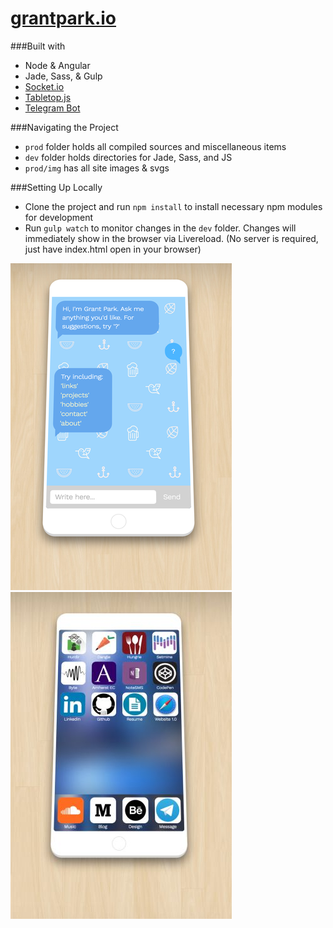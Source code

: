# [grantpark.io](http://grantpark.io)
###Built with
* Node & Angular  
* Jade, Sass, & Gulp  
* [Socket.io](http://socket.io/)  
* [Tabletop.js](https://github.com/jsoma/tabletop)  
* [Telegram Bot](https://core.telegram.org/bots/api)

###Navigating the Project
* `prod` folder holds all compiled sources and miscellaneous items
* `dev` folder holds directories for Jade, Sass, and JS
* `prod/img` has all site images & svgs  

###Setting Up Locally
* Clone the project and run `npm install` to install necessary npm modules for development
* Run `gulp watch` to monitor changes in the `dev` folder. Changes will immediately show in the browser via Livereload. (No server is required, just have index.html open in your browser)

![](prod/img/website2.png?raw=true "Grant Hyun Park")
![](prod/img/website.jpg?raw=true "Grant Hyun Park")

